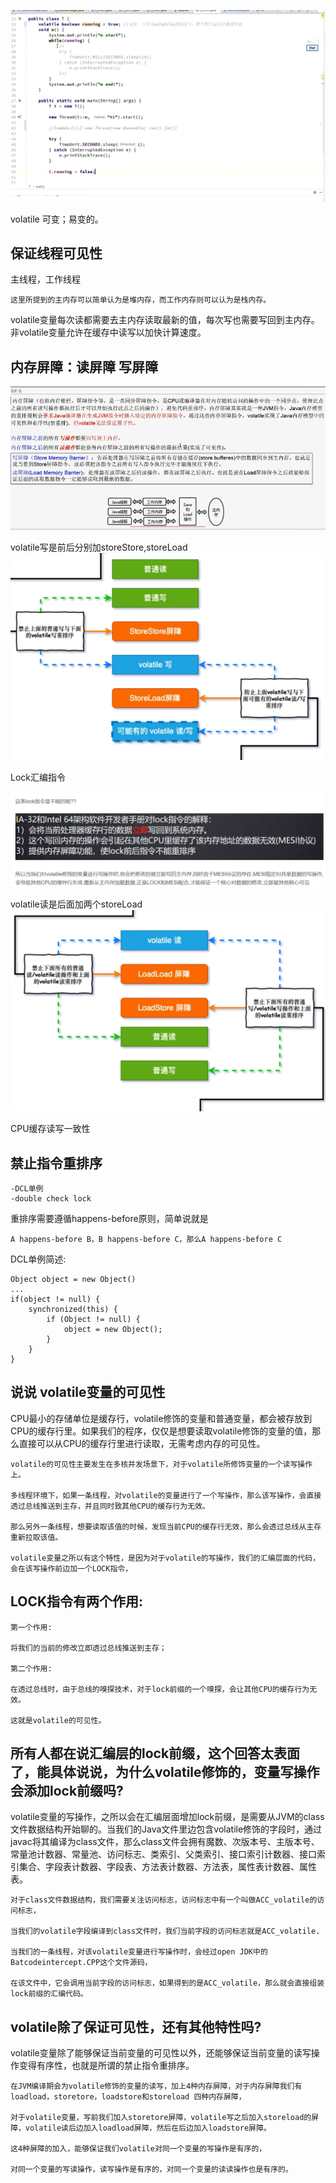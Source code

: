 ![img_18.png](img/img_18.png)

volatile 可变；易变的。

保证线程可见性
---
主线程，工作线程
```
这里所提到的主内存可以简单认为是堆内存，而工作内存则可以认为是栈内存。
```

volatile变量每次读都需要去主内存读取最新的值，每次写也需要写回到主内存。
非volatile变量允许在缓存中读写以加快计算速度。

内存屏障：读屏障 写屏障
---

![img_88.png](img_88.png)


volatile写是前后分别加storeStore,storeLoad
![img_19.png](img/img_19.png)

Lock汇编指令

![img_21.png](img/img_21.png)

volatile读是后面加两个storeLoad
![img_20.png](img/img_20.png)

CPU缓存读写一致性

禁止指令重排序
---
    -DCL单例
    -double check lock

重排序需要遵循happens-before原则，简单说就是

    A happens-before B，B happens-before C，那么A happens-before C

DCL单例简述:

    Object object = new Object()
    ...
    if(object != null) {
        synchronized(this) {
            if (Object != null) {
                object = new Object();
            }
        }
    } 


说说 volatile变量的可见性 
---

CPU最小的存储单位是缓存行，volatile修饰的变量和普通变量，都会被存放到CPU的缓存行里。如果我们的程序，仅仅是想要读取volatile修饰的变量的值，那么直接可以从CPU的缓存行里进行读取，无需考虑内存的可见性。

    volatile的可见性主要发生在多核并发场景下，对于volatile所修饰变量的一个读写操作上。

    多线程环境下，如果一条线程，对volatile的变量进行了一个写操作，那么该写操作，会直接透过总线推送到主存，并且同时致其他CPU的缓存行为无效。

    那么另外一条线程，想要读取该值的时候，发现当前CPU的缓存行无效，那么会透过总线从主存重新拉取该值。

    volatile变量之所以有这个特性，是因为对于volatile的写操作，我们的汇编层面的代码，会在该写操作前边加一个LOCK指令，

LOCK指令有两个作用:
---

    第一个作用: 

    将我们的当前的修改立即透过总线推送到主存；

    第二个作用: 

    在透过总线时，由于总线的嗅探技术，对于lock前缀的一个嗅探，会让其他CPU的缓存行为无效。

    这就是volatile的可见性。


所有人都在说汇编层的lock前缀，这个回答太表面了，能具体说说，为什么volatile修饰的，变量写操作会添加lock前缀吗?
---

volatile变量的写操作，之所以会在汇编层面增加lock前缀，是需要从JVM的class文件数据结构开始聊的。当我们的Java文件里边包含volatile修饰的字段时，通过javac将其编译为class文件，那么class文件会拥有魔数、次版本号、主版本号、常量池计数器、常量池、访问标志、类索引、父类索引、接口索引计数器、接口索引集合、字段表计数器、字段表、方法表计数器、方法表，属性表计数器、属性表。

    对于class文件数据结构，我们需要关注访问标志，访问标志中有一个叫做ACC_volatile的访问标志，

    当我们的volatile字段编译到class文件时，我们当前字段的访问标志就是ACC_volatile.

    当我们的一条线程，对该volatile变量进行写操作时，会经过open JDK中的Batcodeintercept.CPP这个文件源码，

    在该文件中，它会调用当前字段的访问标志，如果得到的是ACC_volatile，那么就会直接组装lock前缀的汇编代码。

volatile除了保证可见性，还有其他特性吗?
---

volatile变量除了能够保证当前变量的可见性以外，还能够保证当前变量的读写操作变得有序性，也就是所谓的禁止指令重排序。

    在JVM编译期会为volatile修饰的变量的读写，加上4种内存屏障，对于内存屏障我们有loadload，storetore，loadstore和storeload 四种内存屏障，

    对于volatile变量，写前我们加入storetore屏障，volatile写之后加入storeload的屏障，volatile读后边加入loadload屏障，然后在后边加入loadstore屏障。

    这4种屏障的加入，能够保证我们volatile对同一个变量的写操作是有序的，

    对同一个变量的写读操作，读写操作是有序的，对同一个变量的读读操作也是有序的。